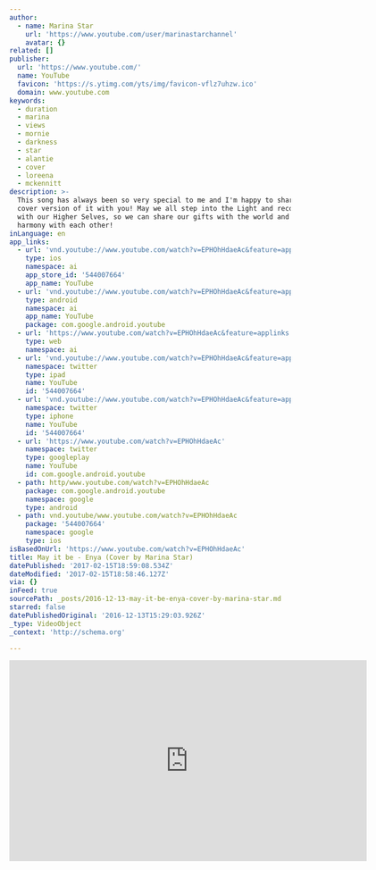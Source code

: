 ```yaml
---
author:
  - name: Marina Star
    url: 'https://www.youtube.com/user/marinastarchannel'
    avatar: {}
related: []
publisher:
  url: 'https://www.youtube.com/'
  name: YouTube
  favicon: 'https://s.ytimg.com/yts/img/favicon-vflz7uhzw.ico'
  domain: www.youtube.com
keywords:
  - duration
  - marina
  - views
  - mornie
  - darkness
  - star
  - alantie
  - cover
  - loreena
  - mckennitt
description: >-
  This song has always been so very special to me and I'm happy to share my
  cover version of it with you! May we all step into the Light and reconnect
  with our Higher Selves, so we can share our gifts with the world and live in
  harmony with each other!
inLanguage: en
app_links:
  - url: 'vnd.youtube://www.youtube.com/watch?v=EPHOhHdaeAc&feature=applinks'
    type: ios
    namespace: ai
    app_store_id: '544007664'
    app_name: YouTube
  - url: 'vnd.youtube://www.youtube.com/watch?v=EPHOhHdaeAc&feature=applinks'
    type: android
    namespace: ai
    app_name: YouTube
    package: com.google.android.youtube
  - url: 'https://www.youtube.com/watch?v=EPHOhHdaeAc&feature=applinks'
    type: web
    namespace: ai
  - url: 'vnd.youtube://www.youtube.com/watch?v=EPHOhHdaeAc&feature=applinks'
    namespace: twitter
    type: ipad
    name: YouTube
    id: '544007664'
  - url: 'vnd.youtube://www.youtube.com/watch?v=EPHOhHdaeAc&feature=applinks'
    namespace: twitter
    type: iphone
    name: YouTube
    id: '544007664'
  - url: 'https://www.youtube.com/watch?v=EPHOhHdaeAc'
    namespace: twitter
    type: googleplay
    name: YouTube
    id: com.google.android.youtube
  - path: http/www.youtube.com/watch?v=EPHOhHdaeAc
    package: com.google.android.youtube
    namespace: google
    type: android
  - path: vnd.youtube/www.youtube.com/watch?v=EPHOhHdaeAc
    package: '544007664'
    namespace: google
    type: ios
isBasedOnUrl: 'https://www.youtube.com/watch?v=EPHOhHdaeAc'
title: May it be - Enya (Cover by Marina Star)
datePublished: '2017-02-15T18:59:08.534Z'
dateModified: '2017-02-15T18:58:46.127Z'
via: {}
inFeed: true
sourcePath: _posts/2016-12-13-may-it-be-enya-cover-by-marina-star.md
starred: false
datePublishedOriginal: '2016-12-13T15:29:03.926Z'
_type: VideoObject
_context: 'http://schema.org'

---
```

<iframe src="https://cdn.embedly.com/widgets/media.html?src=https%3A%2F%2Fwww.youtube.com%2Fembed%2FEPHOhHdaeAc%3Ffeature%3Doembed&amp;url=http%3A%2F%2Fwww.youtube.com%2Fwatch%3Fv%3DEPHOhHdaeAc&amp;image=https%3A%2F%2Fi.ytimg.com%2Fvi%2FEPHOhHdaeAc%2Fhqdefault.jpg&amp;key=b7d04c9b404c499eba89ee7072e1c4f7&amp;type=text%2Fhtml&amp;schema=youtube" width="640" height="360" scrolling="no" frameborder="0" allowfullscreen="" style=""></iframe>